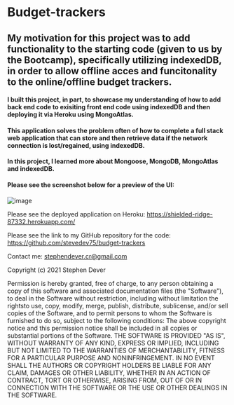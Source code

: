 # Budget-trackers

## My motivation for this project was to add functionality to the starting code (given to us by the Bootcamp), specifically utilizing indexedDB, in order to allow offline acces and funcitonality to the online/offline budget trackers.  

#### I built this project, in part, to showcase my understanding of how to add back end code to exisiting front end code using indexedDB and then deploying it via Heroku using MongoAtlas.  

#### This application solves the problem often of how to complete a full stack web application that can store and then retrieve data if the network connection is lost/regained, using indexedDB.

#### In this project, I learned more about Mongoose, MongoDB, MongoAtlas and indexedDB.

#### Please see the screenshot below for a preview of the UI:
![image](https://user-images.githubusercontent.com/77076615/126071285-e008a18c-5340-4e46-b5eb-972dc20489ed.png)


Please see the deployed application on Heroku:
https://shielded-ridge-87332.herokuapp.com/

Please see the link to my GitHub repository for the code:
https://github.com/stevedev75/budget-trackers


Contact me: stephendever.cr@gmail.com

Copyright (c) 2021 Stephen Dever

Permission is hereby granted, free of charge, to any person obtaining a copy of this software and associated documentation files (the "Software"), to deal in the Software without restriction, including without limitation the rightsto use, copy, modify, merge, publish, distribute, sublicense, and/or sell copies of the Software, and to permit persons to whom the Software is furnished to do so, subject to the following conditions:
The above copyright notice and this permission notice shall be included in all copies or substantial portions of the Software.
THE SOFTWARE IS PROVIDED "AS IS", WITHOUT WARRANTY OF ANY KIND, EXPRESS OR IMPLIED, INCLUDING BUT NOT LIMITED TO THE WARRANTIES OF MERCHANTABILITY, FITNESS FOR A PARTICULAR PURPOSE AND NONINFRINGEMENT. IN NO EVENT SHALL THE AUTHORS OR COPYRIGHT HOLDERS BE LIABLE FOR ANY CLAIM, DAMAGES OR OTHER LIABILITY, WHETHER IN AN ACTION OF CONTRACT, TORT OR OTHERWISE, ARISING FROM, OUT OF OR IN CONNECTION WITH THE SOFTWARE OR THE USE OR OTHER DEALINGS IN THE SOFTWARE.
